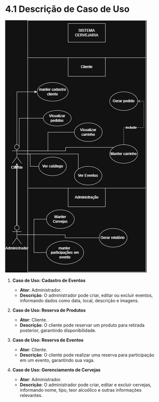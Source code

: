 # 4.1 Descrição de Caso de Uso  

![diagrama de casos de uso](images/casos_de_uso.jpg)

1. **Caso de Uso: Cadastro de Eventos**  
   - **Ator**: Administrador.  
   - **Descrição**: O administrador pode criar, editar ou excluir eventos, informando dados como data, local, descrição e imagens.  

2. **Caso de Uso: Reserva de Produtos**  
   - **Ator**: Cliente.  
   - **Descrição**: O cliente pode reservar um produto para retirada posterior, garantindo disponibilidade.  

3. **Caso de Uso: Reserva de Eventos**  
   - **Ator**: Cliente.  
   - **Descrição**: O cliente pode realizar uma reserva para participação em um evento, garantindo sua vaga.  

4. **Caso de Uso: Gerenciamento de Cervejas**  
   - **Ator**: Administrador.  
   - **Descrição**: O administrador pode criar, editar e excluir cervejas, informando nome, tipo, teor alcoólico e outras informações relevantes.